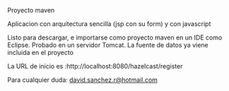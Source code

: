 Proyecto maven

Aplicacion con arquitectura sencilla (jsp con su form) y con javascript

Listo para descargar, e importarse como proyecto maven en un IDE como Eclipse. Probado en un servidor Tomcat. La fuente de datos ya viene incluida en el proyecto

La URL de inicio es :http://localhost:8080/hazelcast/register

Para cualquier duda: david.sanchez.r@hotmail.com
